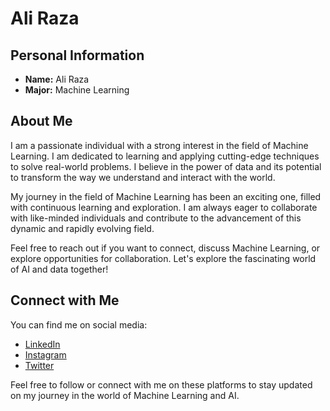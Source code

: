 # Ali Raza

## Personal Information

- **Name:** Ali Raza
- **Major:** Machine Learning

## About Me

I am a passionate individual with a strong interest in the field of Machine Learning. I am dedicated to learning and applying cutting-edge techniques to solve real-world problems. I believe in the power of data and its potential to transform the way we understand and interact with the world.

My journey in the field of Machine Learning has been an exciting one, filled with continuous learning and exploration. I am always eager to collaborate with like-minded individuals and contribute to the advancement of this dynamic and rapidly evolving field.

Feel free to reach out if you want to connect, discuss Machine Learning, or explore opportunities for collaboration. Let's explore the fascinating world of AI and data together!

## Connect with Me

You can find me on social media:


- [LinkedIn]([https://www.linkedin.com/in/YourLinkedInProfile](https://www.linkedin.com/in/ali-raza05))
- [Instagram](https://www.instagram.com/aalleyy.xd/)
- [Twitter](https://twitter.com/aalleyy5)

Feel free to follow or connect with me on these platforms to stay updated on my journey in the world of Machine Learning and AI.
